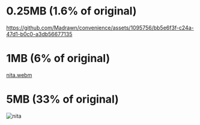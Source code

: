 
# 0.25MB (1.6% of original)
https://github.com/Madrawn/convenience/assets/1095756/bb5e6f3f-c24a-47d1-b0c0-a3db56677135

# 1MB (6% of original)
[nita.webm](https://github.com/Madrawn/convenience/assets/1095756/532c722b-7b7f-4fd7-bac5-b1727020ca9e)

# 5MB (33% of original)
![nita](https://github.com/Madrawn/convenience/assets/1095756/4c4d86aa-da7f-4166-a415-2318b9f2430c)
